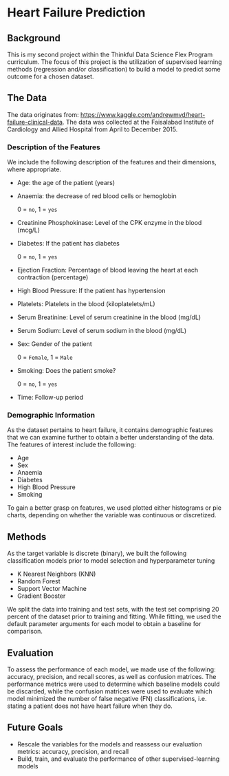 # Heart Failure Prediction

## Background ## 
This is my second project within the Thinkful Data Science Flex Program curriculum. The focus of this project is the utilization of supervised learning methods (regression and/or classification) to build a model to predict some outcome for a chosen dataset.

## The Data ##
The data originates from: https://www.kaggle.com/andrewmvd/heart-failure-clinical-data. The data was collected at the Faisalabad Institute of Cardiology and Allied Hospital from April to December 2015.  

### Description of the Features
We include the following description of the features and their dimensions, where appropriate.

* Age: the age of the patient (years)
* Anaemia: the decrease of red blood cells or hemoglobin
  
    0 = `no`, 1 = `yes`
* Creatinine Phosphokinase: Level of the CPK enzyme in the blood (mcg/L)
* Diabetes: If the patient has diabetes
    
    0 = `no`, 1 = `yes`
* Ejection Fraction: Percentage of blood leaving the heart at each contraction (percentage)
* High Blood Pressure: If the patient has hypertension
* Platelets: Platelets in the blood (kiloplatelets/mL)
* Serum Breatinine: Level of serum creatinine in the blood (mg/dL)
* Serum Sodium: Level of serum sodium in the blood (mg/dL)
* Sex: Gender of the patient 
   
   0 = `Female`, 1 = `Male`
* Smoking: Does the patient smoke?
    
    0 = `no`, 1 = `yes`
* Time: Follow-up period

### Demographic Information
As the dataset pertains to heart failure, it contains demographic features that we can examine further to obtain a better understanding of the data. The features of interest include the following: 

- Age
- Sex
- Anaemia
- Diabetes
- High Blood Pressure
- Smoking

To gain a better grasp on features, we used plotted either histograms or pie charts, depending on whether the variable was continuous or discretized.

## Methods ##
As the target variable is discrete (binary), we built the following classification models prior to model selection and hyperparameter tuning
- K Nearest Neighbors (KNN)
- Random Forest
- Support Vector Machine 
- Gradient Booster

We split the data into training and test sets, with the test set comprising 20 percent of the dataset prior to training and fitting. While fitting, we used the default parameter arguments for each model to obtain a baseline for comparison.

## Evaluation ##
To assess the performance of each model, we made use of the following: accuracy, precision, and recall scores, as well as confusion matrices. The performance metrics were used to determine which baseline models could be discarded, while the confusion matrices were used to evaluate which model minimized the number of false negative (FN) classifications, i.e. stating a patient does not have heart failure when they do.

## Future Goals ##
- Rescale the variables for the models and reassess our evaluation metrics: accuracy, precision, and recall
- Build, train, and evaluate the performance of other supervised-learning models
